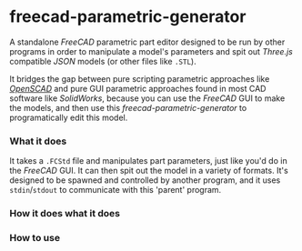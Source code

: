 freecad-parametric-generator
============================

A standalone *FreeCAD* parametric part editor designed to be run by other programs in order to manipulate a model's parameters and spit out *Three.js* compatible *JSON* models (or other files like `.STL`).

It bridges the gap between pure scripting parametric approaches like [*OpenSCAD*](http://www.openscad.org) and pure GUI parametric approaches found in most CAD software like *SolidWorks*, because you can use the *FreeCAD* GUI to make the models, and then use this *freecad-parametric-generator* to programatically edit this model.

### What it does ###
It takes a `.FCStd` file and manipulates part parameters, just like you'd do in the *FreeCAD* GUI. It can then spit out the model in a variety of formats. It's designed to be spawned and controlled by another program, and it uses `stdin`/`stdout` to communicate with this 'parent' program.

### How it does what it does ###

### How to use ###
